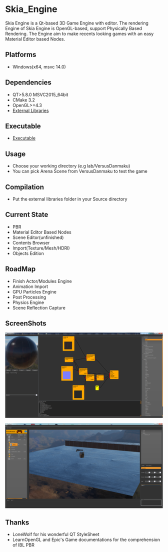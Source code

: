 # Skia_Engine
Skia Engine is a Qt-based 3D Game Engine with editor.
The rendering Engine of Skia Engine is OpenGL-based, support Physically Based Rendering.
The Engine aim to make recents looking games with an easy Material Editor based Nodes.

## Platforms
- Windows(x64, msvc 14.0)

## Dependencies
- QT>5.8.0 MSVC2015_64bit
- CMake 3.2
- OpenGL>=4.3
- [External Libraries](https://www.dropbox.com/s/kkdauhit33vue5c/external.zip?dl=0)

## Executable
- [Executable](https://www.dropbox.com/s/u41e9nefehkxab6/Skia_Engine.zip?dl=0)

## Usage
- Choose your working directory (e.g lab/VersusDanmaku)
- You can pick Arena Scene from VersusDanmaku to test the game

## Compilation
- Put the external libraries folder in your Source directory 

## Current State
- PBR
- Material Editor Based Nodes
- Scene Editor(unfinished)
- Contents Browser
- Import(Texture/Mesh/HDRI)
- Objects Edition

## RoadMap
- Finish Actor/Modules Engine
- Animation Import
- GPU Particles Engine
- Post Processing
- Physics Engine
- Scene Reflection Capture

## ScreenShots
![Alt text](Images/ScreenMaterialEditor.png?raw=true "Material Editor")

![Alt text](Images/ScreenEditor.png?raw=true "Editor")

## Thanks
- LoneWolf for his wonderful QT StyleSheet
- LearnOpenGL and Epic's Game documentations for the comprehension of IBL PBR
